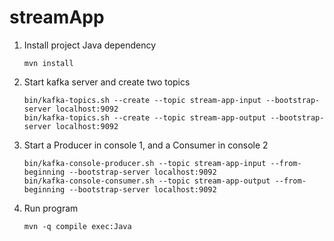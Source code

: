 # streamApp
1. Install project Java dependency

    ```mvn install```
2. Start kafka server and create two topics
    ```
    bin/kafka-topics.sh --create --topic stream-app-input --bootstrap-server localhost:9092
    bin/kafka-topics.sh --create --topic stream-app-output --bootstrap-server localhost:9092
    ```
3. Start a Producer in console 1, and a Consumer in console 2
    ```
    bin/kafka-console-producer.sh --topic stream-app-input --from-beginning --bootstrap-server localhost:9092 
    bin/kafka-console-consumer.sh --topic stream-app-output --from-beginning --bootstrap-server localhost:9092
    ```
4. Run program 
    ```
    mvn -q compile exec:Java
    ```